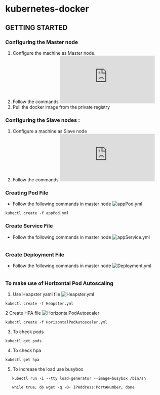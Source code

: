 # kubernetes-docker

## GETTING STARTED

### Configuring the Master node 
1. Configure the machine as Master node.
2. Follow the commands  ![master.sh](https://github.com/alishaagupta/kubernetes-docker/blob/master/master.sh)
3. Pull the docker image from the private registry 


### Configuring the Slave nodes :
1. Configure a machine as Slave node
2. Follow the commands ![node.sh](https://github.com/alishaagupta/kubernetes-docker/blob/master/node.sh)


### Creating Pod File
* Follow the following commands in master node ![appPod.yml](https://github.com/alishaagupta/kubernetes-docker/blob/master/appPod.yml)
```
kubectl create -f appPod.yml
```

### Create Service File
* Follow the following commands in master node ![appService.yml](https://github.com/alishaagupta/kubernetes-docker/blob/master/appService.yml)
```kubectl create -f appService.yml
```

 ### Create Deployment File 
 * Follow the following commands in master node ![Deployment.yml](https://github.com/alishaagupta/kubernetes-docker/blob/master/Deployment.yml)
 
 ``` kubectl create -f Deployment.yml
 ```
 
 ### To make use of Horizontal Pod Autoscaling
 1. Use Heapster yaml file ![Heapster.yml](https://github.com/alishaagupta/kubernetes-docker/blob/master/Heapster.yml)
 ```
 kubectl create -f Heapster.yml
 ```
2 Create HPA file ![HorizontalPodAutoscaler](https://github.com/alishaagupta/kubernetes-docker/blob/master/HorizontalPodAutoscaler.yml)
```
kubectl create -f HorizontalPodAutoscaler.yml
```

3. To check pods

```
kubectl get pods
```
4. To check hpa

``` 
kubectl get hpa

```

5. To increase the load use busybox

```
   kubectl run -i --tty load-generator --image=busybox /bin/sh
   
   while true; do wget -q -O- IPAddress:PortANumber; done
   
```


 
 
 


